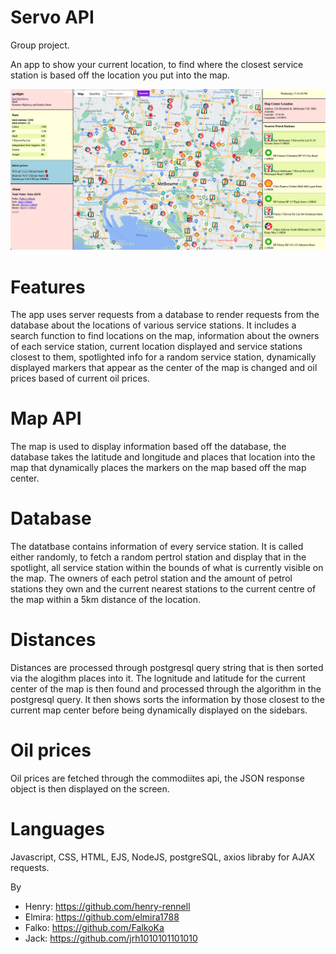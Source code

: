 # Servo API

Group project.

An app to show your current location, to find where the closest service station is based off the location you put into the map.

![Servo API screenshot](/public/icons/servoapi.png)

# Features

The app uses server requests from a database to render requests from the database about the locations of various service stations. It includes a search function to find locations on the map, information about the owners of each service station, current location displayed and service stations closest to them, spotlighted info for a random service station, dynamically displayed markers that appear as the center of the map is changed and oil prices based of current oil prices.

# Map API

The map is used to display information based off the database, the database takes the latitude and longitude and places that location into the map that dynamically places the markers on the map based off the map center.

# Database

The datatbase contains information of every service station. It is called either randomly, to fetch a random pertrol station and display that in the spotlight, all service station within the bounds of what is currently visible on the map. The owners of each petrol station and the amount of petrol stations they own and the current nearest stations to the current centre of the map within a 5km distance of the location.

# Distances

Distances are processed through postgresql query string that is then sorted via the alogithm places into it. The lognitude and latitude for the current center of the map is then found and processed through the algorithm in the postgresql query. It then shows sorts the information by those closest to the current map center before being dynamically displayed on the sidebars.

# Oil prices

Oil prices are fetched through the commodiites api, the JSON response object is then displayed on the screen.

# Languages

Javascript, CSS, HTML, EJS, NodeJS, postgreSQL, axios libraby for AJAX requests.

By

- Henry: https://github.com/henry-rennell
- Elmira: https://github.com/elmira1788
- Falko: https://github.com/FalkoKa
- Jack: https://github.com/jrh1010101101010
